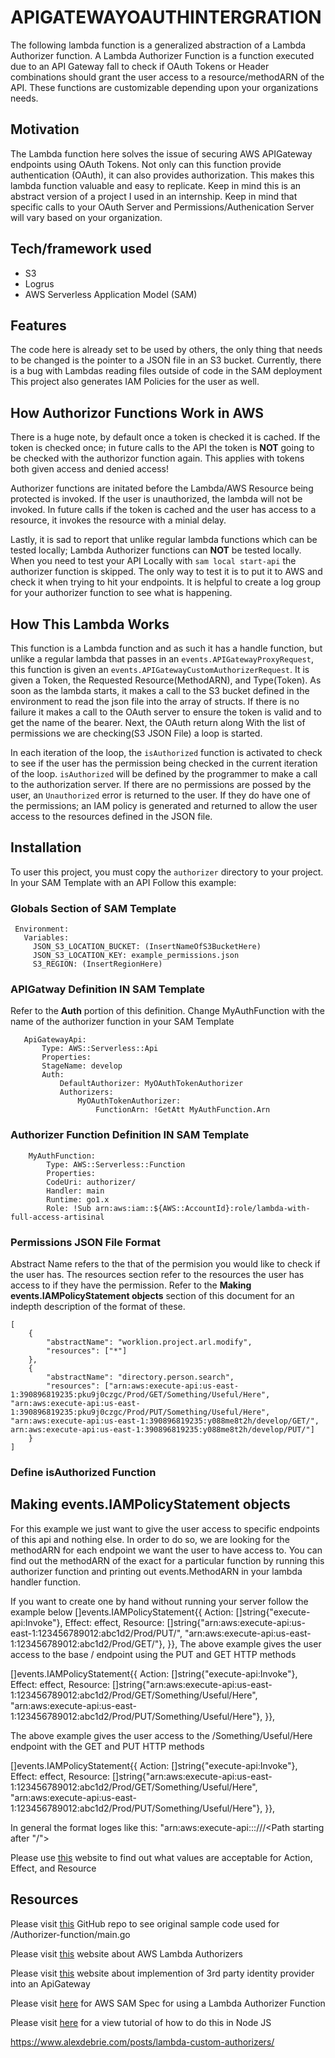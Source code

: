 # APIGATEWAYOAUTHINTERGRATION
The following lambda function is a generalized abstraction of a Lambda Authorizer function. A Lambda Authorizer Function is a function executed due to an API Gateway fall to check if OAuth Tokens or Header combinations should grant the user access to a resource/methodARN of the API.  These functions are customizable depending upon your organizations needs.

## Motivation

The Lambda function here solves the issue of securing AWS APIGateway endpoints using OAuth Tokens.  Not only can this function provide authentication (OAuth), it can also provides authorization.  This makes this lambda function valuable and easy to replicate.  Keep in mind this is an abstract version of a project I used in an internship.  Keep in mind that specific calls to your OAuth Server and Permissions/Authenication Server will vary based on your organization.

## Tech/framework used
- S3
- Logrus
- AWS Serverless Application Model (SAM)

## Features

The code here is already set to be used by others, the only thing that needs to be changed is the pointer to a JSON file in an S3 bucket.  Currently, there is a bug with Lambdas reading files outside of code in the SAM deployment  This project also generates IAM Policies for the user as well.

## How Authorizor Functions Work in AWS

There is a huge note, by default once a token is checked it is cached.  If the token is checked once; in future calls to the API the token is **NOT** going to be checked with the authorizor function again.  This applies with tokens both given access and denied access!

Authorizer functions are initated before the Lambda/AWS Resource being protected is invoked.  If the user is unauthorized, the lambda will not be invoked.  In future calls if the token is cached and the user has access to a resource, it invokes the resource with a minial delay.

Lastly, it is sad to report that unlike regular lambda functions which can be tested locally; Lambda Authorizer functions can **NOT** be tested locally.  When you need to test your API Locally with `sam local start-api` the authorizer function is skipped.  The only way to test it is to put it to AWS and check it when trying to hit your endpoints.  It is helpful to create a log group for your authorizer function to see what is happening.

## How This Lambda Works

This function is a Lambda function and as such it has a handle function, but unlike a regular lambda that passes in an `events.APIGatewayProxyRequest`, this function is given an `events.APIGatewayCustomAuthorizerRequest`.  It is given a Token, the Requested Resource(MethodARN), and Type(Token).  As soon as the lambda starts, it makes a call to the S3 bucket defined in the environment to read the json file into the array of structs.  If there is no failure it makes a call to the OAuth server to ensure the token is valid and to get the name of the bearer.  Next, the OAuth return along With the list of permissions we are checking(S3 JSON File) a loop is started.

In each iteration of the loop, the `isAuthorized` function is activated to check to see if the user has the permission being checked in the current iteration of the loop.  `isAuthorized` will be defined by the programmer to make a call to the authorization server.   If there are no permissions are possed by the user, an `Unauthorized` error is returned to the user.  If they do have one of the permissions; an IAM policy is generated and returned to allow the user access to the resources defined in the JSON file.

## Installation

To user this project, you must copy the `authorizer` directory to your project.  In your SAM Template with an API Follow this example:

### Globals Section of SAM Template
 ````
  Environment:
    Variables:
      JSON_S3_LOCATION_BUCKET: (InsertNameOfS3BucketHere)
      JSON_S3_LOCATION_KEY: example_permissions.json
      S3_REGION: (InsertRegionHere)
 ```` 

 ### APIGatway Definition IN SAM Template
 Refer to the **Auth** portion of this definition.  Change MyAuthFunction with the name of the authorizer function in your SAM Template
 ``````
	ApiGatewayApi:
		Type: AWS::Serverless::Api
		Properties:
		StageName: develop
		Auth:
			DefaultAuthorizer: MyOAuthTokenAuthorizer
			Authorizers: 
				MyOAuthTokenAuthorizer:
					FunctionArn: !GetAtt MyAuthFunction.Arn
 ``````
### Authorizer Function Definition IN SAM Template
`````
	MyAuthFunction:
		Type: AWS::Serverless::Function
		Properties:
		CodeUri: authorizer/
		Handler: main
		Runtime: go1.x
		Role: !Sub arn:aws:iam::${AWS::AccountId}:role/lambda-with-full-access-artisinal
`````

### Permissions JSON File Format
Abstract Name refers to the that of the permision you would like to check if the user has.  The resources section refer to the resources the user has access to if they have the permission.  Refer to the **Making events.IAMPolicyStatement objects** section of this document for an indepth description of the format of these.
```
[
    {
        "abstractName": "worklion.project.arl.modify",
        "resources": ["*"]
    },
    {
        "abstractName": "directory.person.search",
        "resources": ["arn:aws:execute-api:us-east-1:390896819235:pku9j0czgc/Prod/GET/Something/Useful/Here", "arn:aws:execute-api:us-east-1:390896819235:pku9j0czgc/Prod/PUT/Something/Useful/Here", "arn:aws:execute-api:us-east-1:390896819235:y088me8t2h/develop/GET/", arn:aws:execute-api:us-east-1:390896819235:y088me8t2h/develop/PUT/"]
    }
] 
```

### Define isAuthorized Function

## Making events.IAMPolicyStatement objects
For this example we just want to give the user access to specific endpoints of this api and nothing else.  In order to do so, we are looking for the methodARN for each endpoint we want the user to have access to.  You can find out the methodARN of the exact for a particular function by running this authorizer function and printing out events.MethodARN in your lambda handler function.

If you want to create one by hand without running your server follow the example below
[]events.IAMPolicyStatement{{
			Action:   []string{"execute-api:Invoke"},
			Effect:   effect,
			Resource: []string{"arn:aws:execute-api:us-east-1:123456789012:abc1d2/Prod/PUT/", "arn:aws:execute-api:us-east-1:123456789012:abc1d2/Prod/GET/"},
		}},
The above example gives the user access to the base / endpoint using the PUT and GET HTTP methods

[]events.IAMPolicyStatement{{
			Action:   []string{"execute-api:Invoke"},
			Effect:   effect,
			Resource: []string{"arn:aws:execute-api:us-east-1:123456789012:abc1d2/Prod/GET/Something/Useful/Here", "arn:aws:execute-api:us-east-1:123456789012:abc1d2/Prod/PUT/Something/Useful/Here"},
		}},

The above example gives the user access to the /Something/Useful/Here endpoint with the GET and PUT HTTP methods

[]events.IAMPolicyStatement{{
			Action:   []string{"execute-api:Invoke"},
			Effect:   effect,
			Resource: []string{"arn:aws:execute-api:us-east-1:123456789012:abc1d2/Prod/GET/Something/Useful/Here", "arn:aws:execute-api:us-east-1:123456789012:abc1d2/Prod/PUT/Something/Useful/Here"},
		}},

In general the format loges like this: "arn:aws:execute-api:<region>:<awsAccount>:<apiid>/<Stage>/<HTTP Method>/<Path starting after "/">

Please use [this](https://docs.aws.amazon.com/IAM/latest/UserGuide/reference_policies_elements.html) website to find out what values are acceptable for Action, Effect, and Resource


## Resources
Please visit [this](https://github.com/awslabs/aws-apigateway-lambda-authorizer-blueprints/blob/master/blueprints/go/main.go) GitHub repo to see original sample code used for /Authorizer-function/main.go

Please visit [this](https://docs.aws.amazon.com/apigateway/latest/developerguide/apigateway-use-lambda-authorizer.html) website about AWS Lambda Authorizers

Please visit [this](https://aws.amazon.com/blogs/security/use-aws-lambda-authorizers-with-a-third-party-identity-provider-to-secure-amazon-api-gateway-rest-apis/) website about implemention of 3rd party identity provider into an ApiGateway

Please visit [here](https://docs.aws.amazon.com/serverless-application-model/latest/developerguide/serverless-controlling-access-to-apis.html) for AWS SAM Spec for using a Lambda Authorizer Function

Please visit [here](https://www.youtube.com/watch?v=bK1-kQSxCR0) for a view tutorial of how to do this in Node JS

https://www.alexdebrie.com/posts/lambda-custom-authorizers/